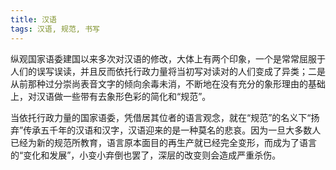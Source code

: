 ```yaml
---
title: 汉语
tags: 汉语, 规范, 书写
---
```



纵观国家语委建国以来多次对汉语的修改，大体上有两个印象，一个是常常屈服于人们的误写误读，并且反而依托行政力量将当初写对读对的人们变成了异类；二是从前那种过分崇尚表音文字的倾向余毒未消，不断地在没有充分的象形理由的基础上，对汉语做一些带有去象形色彩的简化和“规范”。

当依托行政力量的国家语委，凭借居其位者的语言观念，就在“规范”的名义下“扬弃”传承五千年的汉语和汉字，汉语迎来的是一种莫名的悲哀。因为一旦大多数人已经为新的规范所教育，语言原本面目的再生产就已经完全变形，而成为了语言的“变化和发展”，小变小弃倒也罢了，深层的改变则会造成严重杀伤。

